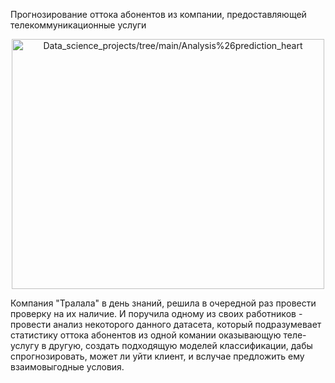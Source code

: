 Прогнозирование оттока абонентов из компании, предоставляющей телекоммуникационные услуги

<p align="center"><img src="https://github.com/ArtemPlgn/Data_science_projects/blob/main/Analysis%26prediction_heart/heart.jpg" alt="Data_science_projects/tree/main/Analysis%26prediction_heart" border="0" style='width:500px;height:400px'/>
  
Компания "Тралала" в день знаний, решила в очередной раз провести проверку на их наличие. И поручила одному из своих работников - провести анализ некоторого данного датасета, который подразумевает статистику оттока абонентов из одной комании оказывающую теле-услугу в другую, создать подходящую моделей классификации, дабы спрогнозировать, может ли уйти клиент, и вслучае предложить ему взаимовыгодные условия.
